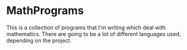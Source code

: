 # MathPrograms

This is a collection of programs that I'm writing which deal with mathematics.
There are going to be a lot of different languages used, depending on the project.

